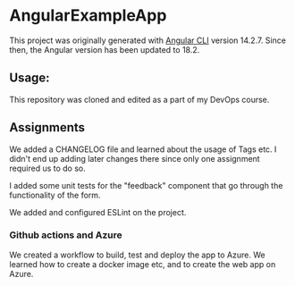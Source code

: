 # AngularExampleApp

This project was originally generated with [Angular CLI](https://github.com/angular/angular-cli) version 14.2.7.
Since then, the Angular version has been updated to 18.2.

## Usage:

This repository was cloned and edited as a part of my DevOps course.

## Assignments

We added a CHANGELOG file and learned about the usage of Tags etc. I didn't end up adding later changes there since only one assignment required us to do so.

I added some unit tests for the "feedback" component that go through the functionality of the form.

We added and configured ESLint on the project.

### Github actions and Azure

We created a workflow to build, test and deploy the app to Azure.
We learned how to create a docker image etc, and to create the web app on Azure.
